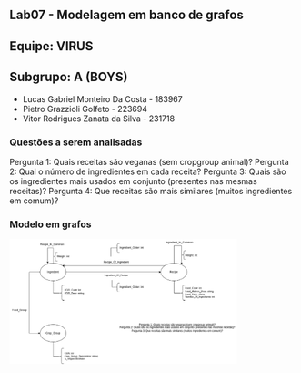 ## Lab07 - Modelagem em banco de grafos


## Equipe: VIRUS


## Subgrupo: A  (BOYS)

- Lucas Gabriel Monteiro Da Costa - 183967 
- Pietro Grazzioli Golfeto - 223694 
- Vitor Rodrigues Zanata da Silva - 231718

### Questões a serem analisadas

Pergunta 1: Quais receitas são veganas (sem cropgroup animal)?
Pergunta 2: Qual o número de ingredientes em cada receita?
Pergunta 3: Quais são os ingredientes mais usados em conjunto (presentes nas mesmas receitas)?
Pergunta 4: Que receitas são mais similares (muitos ingredientes em comum)?

### Modelo em grafos

<img src="images/lab07.png" width="400px" height="auto">
